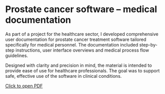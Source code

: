 # Prostate cancer software – medical documentation

As part of a project for the healthcare sector, I developed comprehensive user documentation for prostate cancer treatment software tailored specifically for medical personnel. The documentation included step-by-step instructions, user interface overviews and medical process flow guidelines.

Designed with clarity and precision in mind, the material is intended to provide ease of use for healthcare professionals. The goal was to support safe, effective use of the software in clinical conditions.

[Click to open PDF](project-2/sample_medical_documatation.pdf)
